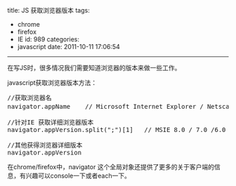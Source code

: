 title: JS 获取浏览器版本
tags:
  - chrome
  - firefox
  - IE
id: 989
categories:
  - javascript
date: 2011-10-11 17:06:54
---

在写JS时，很多情况我们需要知道浏览器的版本来做一些工作。

javascript获取浏览器版本方法：

<pre lang="Javascript" line="1" file="download.txt" colla="+">
//获取浏览器名
navigator.appName    // Microsoft Internet Explorer / Netscape 等等

//针对IE 获取详细浏览器版本
navigator.appVersion.split(";")[1]   // MSIE 8.0 / 7.0 /6.0

//其他获得浏览器详细版本
navigator.appVersion 
</pre>

在chrome/firefox中，navigator 这个全局对象还提供了更多的关于客户端的信息，有兴趣可以console一下或者each一下。